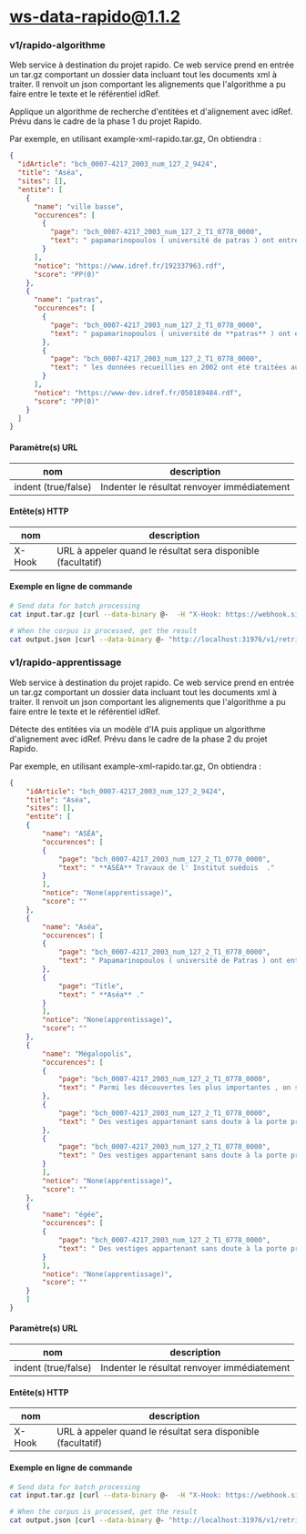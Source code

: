 # ws-data-rapido@1.1.2

### v1/rapido-algorithme

Web service à destination du projet rapido. Ce web service prend en entrée un tar.gz comportant un dossier data incluant tout les documents xml à traiter. Il renvoit un json comportant les alignements que l'algorithme a pu faire entre le texte et le référentiel idRef.

Applique un algorithme de recherche d'entitées et d'alignement avec idRef. Prévu dans le cadre de la phase 1 du projet Rapido.


Par exemple, en utilisant example-xml-rapido.tar.gz,
On obtiendra :

```json
{
  "idArticle": "bch_0007-4217_2003_num_127_2_9424",
  "title": "Aséa",
  "sites": [],
  "entite": [
    {
      "name": "ville basse",
      "occurences": [
        {
          "page": "bch_0007-4217_2003_num_127_2_T1_0778_0000",
          "text": " papamarinopoulos ( université de patras ) ont entrepris un projet commun de prospection géophysique dans la **ville basse** d' aséa dans le but de retrouver les sections de l' enceinte recouverte par une couche d' alluvions stériles déposées par l' alphée ."
        }
      ],
      "notice": "https://www.idref.fr/192337963.rdf",
      "score": "PP(0)"
    },
    {
      "name": "patras",
      "occurences": [
        {
          "page": "bch_0007-4217_2003_num_127_2_T1_0778_0000",
          "text": " papamarinopoulos ( université de **patras** ) ont entrepris un projet commun de prospection géophysique dans la ville basse d' aséa dans le but de retrouver les sections de l' enceinte recouverte par une couche d' alluvions stériles déposées par l' alphée ."
        },
        {
          "page": "bch_0007-4217_2003_num_127_2_T1_0778_0000",
          "text": " les données recueillies en 2002 ont été traitées au laboratoire de géophysique du département de géologie de l' université de **patras** ."
        }
      ],
      "notice": "https://www-dev.idref.fr/050189484.rdf",
      "score": "PP(0)"
    }
  ]
}
```

#### Paramètre(s) URL

| nom                 | description                                 |
| ------------------- | ------------------------------------------- |
| indent (true/false) | Indenter le résultat renvoyer immédiatement |

#### Entête(s) HTTP

| nom    | description                                                  |
| ------ | ------------------------------------------------------------ |
| X-Hook | URL à appeler quand le résultat sera disponible (facultatif) |

#### Exemple en ligne de commande

```bash
# Send data for batch processing
cat input.tar.gz |curl --data-binary @-  -H "X-Hook: https://webhook.site/dce2fefa-9a72-4f76-96e5-059405a04f6c" "http://localhost:31976/v1/rapido" > output.json

# When the corpus is processed, get the result
cat output.json |curl --data-binary @- "http://localhost:31976/v1/retrieve" > output.tar.gz
```

### v1/rapido-apprentissage

Web service à destination du projet rapido. Ce web service prend en entrée un tar.gz comportant un dossier data incluant tout les documents xml à traiter. Il renvoit un json comportant les alignements que l'algorithme a pu faire entre le texte et le référentiel idRef.

Détecte des entitées via un modèle d'IA puis applique un algorithme d'alignement avec idRef. Prévu dans le cadre de la phase 2 du projet Rapido.



Par exemple, en utilisant example-xml-rapido.tar.gz,
On obtiendra :

```json
{
    "idArticle": "bch_0007-4217_2003_num_127_2_9424",
    "title": "Aséa",
    "sites": [],
    "entite": [
    {
        "name": "ASÉA",
        "occurences": [
        {
            "page": "bch_0007-4217_2003_num_127_2_T1_0778_0000",
            "text": " **ASÉA** Travaux de l' Institut suédois  ."
        }
        ],
        "notice": "None(apprentissage)",
        "score": ""
    },
    {
        "name": "Aséa",
        "occurences": [
        {
            "page": "bch_0007-4217_2003_num_127_2_T1_0778_0000",
            "text": " Papamarinopoulos ( université de Patras ) ont entrepris un projet commun de prospection géophysique dans la ville basse d' **Aséa** dans le but de retrouver les sections de l' enceinte recouverte par une couche d' alluvions stériles déposées par l' Alphée  ."
        },
        {
            "page": "Title",
            "text": " **Aséa** ."
        }
        ],
        "notice": "None(apprentissage)",
        "score": ""
    },
    {
        "name": "Mégalopolis",
        "occurences": [
        {
            "page": "bch_0007-4217_2003_num_127_2_T1_0778_0000",
            "text": " Parmi les découvertes les plus importantes , on signale l' identification probable d' une tour carrée au Sud-Est de la route de **Mégalopolis**  ."
        },
        {
            "page": "bch_0007-4217_2003_num_127_2_T1_0778_0000",
            "text": " Des vestiges appartenant sans doute à la porte principale de **Mégalopolis** ont été localisés juste au Nord de la route moderne , qui passe donc sans doute au-dessus de la route antique reliant **Mégalopolis** à Τ égée  ."
        },
        {
            "page": "bch_0007-4217_2003_num_127_2_T1_0778_0000",
            "text": " Des vestiges appartenant sans doute à la porte principale de **Mégalopolis** ont été localisés juste au Nord de la route moderne , qui passe donc sans doute au-dessus de la route antique reliant **Mégalopolis** à Τ égée  ."
        }
        ],
        "notice": "None(apprentissage)",
        "score": ""
    },
    {
        "name": "égée",
        "occurences": [
        {
            "page": "bch_0007-4217_2003_num_127_2_T1_0778_0000",
            "text": " Des vestiges appartenant sans doute à la porte principale de Mégalopolis ont été localisés juste au Nord de la route moderne , qui passe donc sans doute au-dessus de la route antique reliant Mégalopolis à Τ **égée**  ."
        }
        ],
        "notice": "None(apprentissage)",
        "score": ""
    }
    ]
}
```

#### Paramètre(s) URL

| nom                 | description                                 |
| ------------------- | ------------------------------------------- |
| indent (true/false) | Indenter le résultat renvoyer immédiatement |

#### Entête(s) HTTP

| nom    | description                                                  |
| ------ | ------------------------------------------------------------ |
| X-Hook | URL à appeler quand le résultat sera disponible (facultatif) |

#### Exemple en ligne de commande

```bash
# Send data for batch processing
cat input.tar.gz |curl --data-binary @-  -H "X-Hook: https://webhook.site/dce2fefa-9a72-4f76-96e5-059405a04f6c" "http://localhost:31976/v1/rapido" > output.json

# When the corpus is processed, get the result
cat output.json |curl --data-binary @- "http://localhost:31976/v1/retrieve" > output.tar.gz
```
